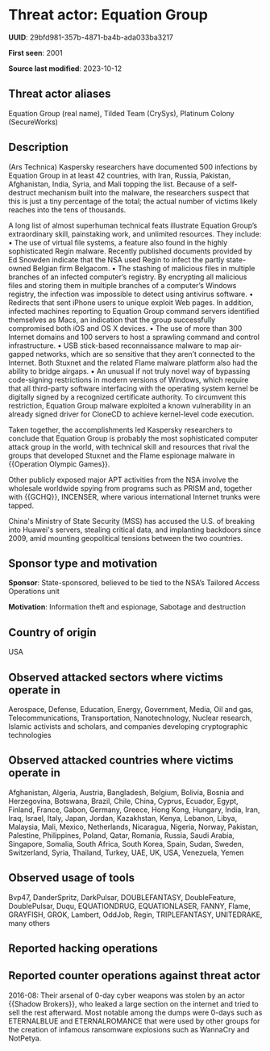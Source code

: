 # Threat actor: Equation Group

**UUID**: 29bfd981-357b-4871-ba4b-ada033ba3217

**First seen**: 2001

**Source last modified**: 2023-10-12

## Threat actor aliases

Equation Group (real name), Tilded Team (CrySys), Platinum Colony (SecureWorks)

## Description

(Ars Technica) Kaspersky researchers have documented 500 infections by Equation Group in at least 42 countries, with Iran, Russia, Pakistan, Afghanistan, India, Syria, and Mali topping the list. Because of a self-destruct mechanism built into the malware, the researchers suspect that this is just a tiny percentage of the total; the actual number of victims likely reaches into the tens of thousands.

A long list of almost superhuman technical feats illustrate Equation Group’s extraordinary skill, painstaking work, and unlimited resources. They include:
• The use of virtual file systems, a feature also found in the highly sophisticated Regin malware. Recently published documents provided by Ed Snowden indicate that the NSA used Regin to infect the partly state-owned Belgian firm Belgacom.
• The stashing of malicious files in multiple branches of an infected computer’s registry. By encrypting all malicious files and storing them in multiple branches of a computer’s Windows registry, the infection was impossible to detect using antivirus software.
• Redirects that sent iPhone users to unique exploit Web pages. In addition, infected machines reporting to Equation Group command servers identified themselves as Macs, an indication that the group successfully compromised both iOS and OS X devices.
• The use of more than 300 Internet domains and 100 servers to host a sprawling command and control infrastructure.
• USB stick-based reconnaissance malware to map air-gapped networks, which are so sensitive that they aren’t connected to the Internet. Both Stuxnet and the related Flame malware platform also had the ability to bridge airgaps.
• An unusual if not truly novel way of bypassing code-signing restrictions in modern versions of Windows, which require that all third-party software interfacing with the operating system kernel be digitally signed by a recognized certificate authority. To circumvent this restriction, Equation Group malware exploited a known vulnerability in an already signed driver for CloneCD to achieve kernel-level code execution.

Taken together, the accomplishments led Kaspersky researchers to conclude that Equation Group is probably the most sophisticated computer attack group in the world, with technical skill and resources that rival the groups that developed Stuxnet and the Flame espionage malware in {{Operation Olympic Games}}.

Other publicly exposed major APT activities from the NSA involve the wholesale worldwide spying from programs such as PRISM and, together with {{GCHQ}}, INCENSER, where various international Internet trunks were tapped.

China's Ministry of State Security (MSS) has accused the U.S. of breaking into Huawei's servers, stealing critical data, and implanting backdoors since 2009, amid mounting geopolitical tensions between the two countries.

## Sponsor type and motivation

**Sponsor**: State-sponsored, believed to be tied to the NSA’s Tailored Access Operations unit

**Motivation**: Information theft and espionage, Sabotage and destruction


## Country of origin

USA

## Observed attacked sectors where victims operate in

Aerospace, Defense, Education, Energy, Government, Media, Oil and gas, Telecommunications, Transportation, Nanotechnology, Nuclear research, Islamic activists and scholars, and companies developing cryptographic technologies

## Observed attacked countries where victims operate in

Afghanistan, Algeria, Austria, Bangladesh, Belgium, Bolivia, Bosnia and Herzegovina, Botswana, Brazil, Chile, China, Cyprus, Ecuador, Egypt, Finland, France, Gabon, Germany, Greece, Hong Kong, Hungary, India, Iran, Iraq, Israel, Italy, Japan, Jordan, Kazakhstan, Kenya, Lebanon, Libya, Malaysia, Mali, Mexico, Netherlands, Nicaragua, Nigeria, Norway, Pakistan, Palestine, Philippines, Poland, Qatar, Romania, Russia, Saudi Arabia, Singapore, Somalia, South Africa, South Korea, Spain, Sudan, Sweden, Switzerland, Syria, Thailand, Turkey, UAE, UK, USA, Venezuela, Yemen

## Observed usage of tools

Bvp47, DanderSpritz, DarkPulsar, DOUBLEFANTASY, DoubleFeature, DoublePulsar, Duqu, EQUATIONDRUG, EQUATIONLASER, FANNY, Flame, GRAYFISH, GROK, Lambert, OddJob, Regin, TRIPLEFANTASY, UNITEDRAKE, many others

## Reported hacking operations



## Reported counter operations against threat actor

2016-08: Their arsenal of 0-day cyber weapons was stolen by an actor {{Shadow Brokers}}, who leaked a large section on the internet and tried to sell the rest afterward.
Most notable among the dumps were 0-days such as ETERNALBLUE and ETERNALROMANCE that were used by other groups for the creation of infamous ransomware explosions such as WannaCry and NotPetya.



